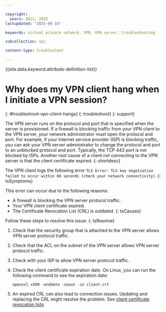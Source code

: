 ```yaml
---

copyright:
  years: 2021, 2025
lastupdated: "2025-06-16"

keywords: virtual private network, VPN, VPN server, troubleshooting

subcollection: vpc

content-type: troubleshoot

---
```


{{site.data.keyword.attribute-definition-list}}

# Why does my VPN client hang when I initiate a VPN session?
{: #troubleshoot-vpn-client-hangs}
{: troubleshoot}
{: support}

The VPN server runs on the protocol and port that is specified when the server is provisioned. If a firewall is blocking traffic from your VPN client to the VPN server, your network administrator must open the protocol and port. For example, if your internet service provider (ISP) is blocking traffic, you can ask your VPN server administrator to change the protocol and port to an unblocked protocol and port. Typically, the TCP 443 port is not blocked by ISPs. Another root cause of a client not connecting to the VPN server is that the client certificate expired.
{: shortdesc}

The VPN client logs the following error `TLS Error: TLS key negotiation failed to occur within 60 seconds (check your network connectivity)`.
{: tsSymptoms}

This error can occur due to the following reasons:
* A firewall is blocking the VPN server protocol traffic.
* Your VPN client certificate expired.
* The Certificate Revocation List (CRL) is outdated.
{: tsCauses}

Follow these steps to resolve this issue:
{: tsResolve}

1. Check that the security group that is attached to the VPN server allows VPN server protocol traffic.
2. Check that the ACL on the subnet of the VPN server allows VPN server protocol traffic.
3. Check with your ISP to allow VPN server protocol traffic.
4. Check the client certificate expiration date. On Linux, you can run the following command to see the expiration date:

   `openssl x509 -enddate -noout -in client.crt`

5. An expired CRL can also lead to connection issues. Updating and replacing the CRL might resolve the problem. See [client certificate revocation lists](/docs/vpc?topic=vpc-client-to-site-vpn-planning#client-certificate-revocation-lists)
